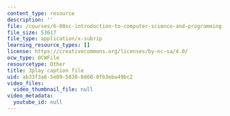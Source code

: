 ```yaml
---
content_type: resource
description: ''
file: /courses/6-00sc-introduction-to-computer-science-and-programming-spring-2011/ab33f3a65e8958388d600fb3eba49bc2_Fixc8hVo_cY.vtt
file_size: 53617
file_type: application/x-subrip
learning_resource_types: []
license: https://creativecommons.org/licenses/by-nc-sa/4.0/
ocw_type: OCWFile
resourcetype: Other
title: 3play caption file
uid: ab33f3a6-5e89-5838-8d60-0fb3eba49bc2
video_files:
  video_thumbnail_file: null
video_metadata:
  youtube_id: null
---
```

